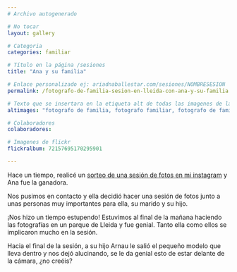 ```yaml
---
# Archivo autogenerado

# No tocar
layout: gallery

# Categoria
categories: familiar

# Título en la página /sesiones
title: "Ana y su familia"

# Enlace personalizado ej: ariadnaballestar.com/sesiones/NOMBRESESION
permalink: /fotografo-de-familia-sesion-en-lleida-con-ana-y-su-familia

# Texto que se insertara en la etiqueta alt de todas las imagenes de la sesión
altimages: "fotografo de familia, fotografo familiar, fotografo de familias en lleida, fotografo en lleida, fotografo profesional en lleida"

# Colaboradores
colaboradores:

# Imagenes de flickr
flickralbum: 72157695170295901

---
```

Hace un tiempo, realicé un [sorteo de una sesión de fotos en mi instagram](https://www.instagram.com/p/BgRlbslgvGD/?taken-by=ariadna_ballestar) y Ana fue la ganadora.

Nos pusimos en contacto y ella decidió hacer una sesión de fotos junto a unas personas muy importantes para ella, su marido y su hijo.

¡Nos hizo un tiempo estupendo! Estuvimos al final de la mañana haciendo las fotografías en un parque de Lleida y fue genial. Tanto ella como ellos se implicaron mucho en la sesión.

Hacia el final de la sesión, a su hijo Arnau le salió el pequeño modelo que lleva dentro y nos dejó alucinando, se le da genial esto de estar delante de la cámara, ¿no creéis?
